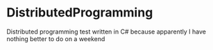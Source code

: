 # DistributedProgramming
Distributed programming test written in C# because apparently I have nothing better to do on a weekend
